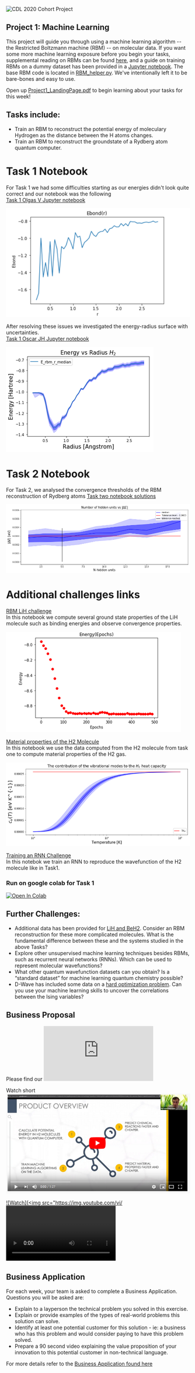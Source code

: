 ![CDL 2020 Cohort Project](../figures/CDL_logo.jpg)
## Project 1: Machine Learning

This project will guide you through using a machine learning algorithm -- the Restricted Boltzmann machine (RBM) -- on molecular data. If you want some more machine learning exposure before you begin your tasks, supplemental reading on RBMs can be found [here](\href{https://qucumber.readthedocs.io/en/stable/_static/RBM_tutorial.pdf}), and a guide on training RBMs on a dummy dataset has been provided in a [Jupyter notebook](https://github.com/CDL-Quantum/CohortProject_2020/blob/master/Project_1_RBM_and_Tomography/RBM_train_dummy_dataset.ipynb). The base RBM code is located in [RBM_helper.py](https://github.com/CDL-Quantum/CohortProject_2020/blob/master/Project_1_RBM_and_Tomography/RBM_helper.py). We've intentionally left it to be bare-bones and easy to use.

Open up [Project1_LandingPage.pdf](https://github.com/CDL-Quantum/CohortProject_2020/blob/master/Project_1_RBM_and_Tomography/Project1_LandingPage.pdf) to begin learning about your tasks for this week!

## Tasks include:
* Train an RBM to reconstruct the potential energy of moleculary Hydrogen as the distance between the H atoms changes.
* Train an RBM to reconstruct the groundstate of a Rydberg atom quantum computer.


# Task 1 Notebook 

For Task 1 we had some difficulties starting as our energies didn't look quite correct and our notebook was the following  
[Task 1 Olgas V Jupyter notebook](https://github.com/olgOk/CohortProject_2020/blob/master/Project_1_RBM_and_Tomography/Task1_Olga_V.ipynb) 

![Ebondr](../figures/Olga-Task-1.png)

After resolving these issues we investigated the energy-radius surface with uncertainties.  
[Task 1 Oscar JH Jupyter notebook](https://github.com/olgOk/CohortProject_2020/blob/master/Project_1_RBM_and_Tomography/Task1_Oscar_JH.ipynb) 


![EvsR](../figures/energy-vs-radius.png)


# Task 2 Notebook  
For Task 2, we analysed the convergence thresholds of the RBM reconstruction of Rydberg atoms
[ Task two notebook solutions](https://github.com/olgOk/CohortProject_2020/blob/master/Project_1_RBM_and_Tomography/Task2.ipynb)

![Task2](../figures/number-hidden-units.png)

# Additional challenges links
[RBM LiH challenge](https://github.com/olgOk/CohortProject_2020/blob/master/datasets/qubit_molecules/LiH/lithium_reconstruction.ipynb)   
In this notebook we compute several ground state properties of the LiH molecule such as binding energies and observe convergence properties.

![LiH](../figures/energy-epochs.png)

[Material properties of the H2 Molecule](https://github.com/olgOk/CohortProject_2020/blob/oscar_JH_task_1_and_2/Project_1_RBM_and_Tomography/Physics_properties_of_the_H2_molecule.ipynb)  
In this notebook we use the data computed from the H2 molecule from task one to compute material properties of the H2 gas. 

![Temp](../figures/temp.png)

[Training an RNN Challenge](https://github.com/olgOk/CohortProject_2020/blob/master/Project_1_RBM_and_Tomography/Train_RNN_Challenge2.ipynb)  
In this notebok we train an RNN to reproduce the wavefunction of the H2 molecule like in Task1.  

### Run on google colab for Task 1
[![Open In Colab](https://colab.research.google.com/assets/colab-badge.svg)](https://colab.research.google.com/github/olgOk/CohortProject_2020/blob/master/Project_1_RBM_and_Tomography/Task1_Oscar_JH.ipynb)

## Further Challenges:
* Additional data has been provided for 
[LiH and BeH2](https://github.com/CDL-Quantum/CohortProject_2020/tree/master/datasets/qubit_molecules).
Consider an RBM reconstruction for these more complicated molecules.  What is the fundamental difference between these and the systems studied in the above Tasks?
* Explore other unsupervised machine learning techniques besides RBMs, such as recurrent neural networks (RNNs). Which can be used to represent molecular wavefunctions?
* What other quantum wavefunction datasets can you obtain? Is a “standard dataset” for machine learning quantum chemistry possible?
* D-Wave has included some data on a 
[hard optimization problem](https://github.com/CDL-Quantum/CohortProject_2020/tree/master/datasets/IsingSamplesDW). 
Can you use your machine learning skills to uncover the correlations between the Ising variables?

## Business Proposal 

Please find our ![business proposal here.](https://github.com/olgOk/CohortProject_2020/blob/master/Project_1_RBM_and_Tomography/Business_Application.md)

Watch short [![Introduction](../figures/video.png)](https://www.youtube.com/watch?v=W_8T6jdNLPs&feature=youtu.be)

[![Watch](<img src="https://img.youtube.com/vi/<VIDEO ID>/maxresdefault.jpg")](https://youtu.be/W_8T6jdNLPs)

## Business Application
For each week, your team is asked to complete a Business Application. Questions you will be asked are:

* Explain to a layperson the technical problem you solved in this exercise.
* Explain or provide examples of the types of real-world problems this solution can solve.
* Identify at least one potential customer for this solution - ie: a business who has this problem and would consider paying to have this problem solved.
* Prepare a 90 second video explaining the value proposition of your innovation to this potential customer in non-technical language.

For more details refer to the [Business Application found here](./Business_Application.md)

